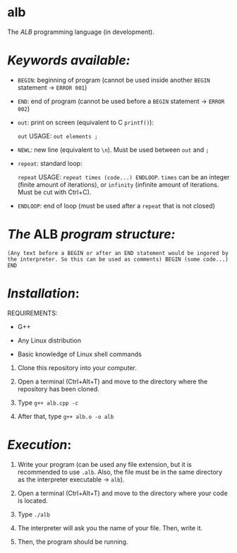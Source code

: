 # alb
The _ALB_ programming language (in development).


# *Keywords available:*

- `BEGIN`: beginning of program (cannot be used inside another `BEGIN` statement -> `ERROR 001`)

- `END`: end of program (cannot be used before a `BEGIN` statement -> `ERROR 002`)

- `out`: print on screen (equivalent to C `printf()`):

  `out` USAGE: `out elements ;`
  
- `NEWL`: new line (equivalent to `\n`). Must be used between `out` and `;`

- `repeat`: standard loop:
  
  `repeat` USAGE: `repeat times (code...) ENDLOOP`. `times` can be an integer (finite amount of iterations), or `infinity` (infinite amount of iterations. Must be cut with Ctrl+C).

- `ENDLOOP`: end of loop (must be used after a `repeat` that is not closed)


# _The_ ALB _program structure:_

`(Any text before a BEGIN or after an END statement would be ingored by the interpreter. So this can be used as comments)
BEGIN
(some code...)
END`


# _Installation_:

REQUIREMENTS:

- G++

- Any Linux distribution

- Basic knowledge of Linux shell commands

1. Clone this repository into your computer.

2. Open a terminal (Ctrl+Alt+T) and move to the directory where the repository has been cloned.

3. Type `g++ alb.cpp -c`

4. After that, type `g++ alb.o -o alb`

# _Execution_:

1. Write your program (can be used any file extension, but it is recommended to use `.alb`. Also, the file must be in the same directory as the interpreter executable -> `alb`).

2. Open a terminal (Ctrl+Alt+T) and move to the directory where your code is located.

3. Type `./alb`

4. The interpreter will ask you the name of your file. Then, write it.

5. Then, the program should be running.
